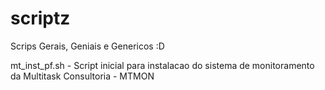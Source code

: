 # scriptz
Scrips Gerais, Geniais e Genericos :D

mt_inst_pf.sh - Script inicial para instalacao do sistema de monitoramento da Multitask Consultoria - MTMON
